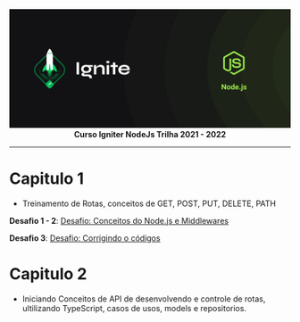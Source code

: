 <img src="./img/cover-node.js.png" alt="Trilha Ignite">

<div align="center">
<text><strong>Curso Igniter NodeJs Trilha 2021 - 2022</strong><text>
</div>

---

# Capitulo 1

- Treinamento de Rotas, conceitos de GET, POST, PUT, DELETE, PATH

**Desafio 1 - 2**: <a href="https://github.com/marcosfillipe/nodejsdesafio1">Desafio: Conceitos do Node.js e Middlewares</a>
  
**Desafio 3**: <a href="https://github.com/marcosfillipe/nodejsdesafio3">Desafio: Corrigindo o códigos</a>

# Capitulo 2

- Iniciando Conceitos de API de desenvolvendo e controle de rotas, ultilizando TypeScript, casos de usos, models e repositorios.

